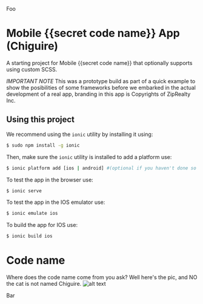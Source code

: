 Foo

Mobile {{secret code name}} App (Chiguire)
=========================

A starting project for Mobile {{secret code name}} that optionally supports
using custom SCSS.

*IMPORTANT NOTE* This was a prototype build as part of a quick example to show the posibilities of some frameworks before we embarked in the actual development of a real app, branding in this app is Copyrights of ZipRealty Inc.

## Using this project

We recommend using the `ionic` utility by installing it using:

```bash
$ sudo npm install -g ionic
```

Then, make sure the `ionic` utility is installed to add a platform use:

```bash
$ ionic platform add [ios | android] #(optional if you haven't done so yet)
```

To test the app in the browser use:

```bash
$ ionic serve
```

To test the app in the IOS emulator use:

```bash
$ ionic emulate ios
```

To build the app for IOS use:

```bash
$ ionic build ios
```

Code name
==========
Where does the code name come from you ask? Well here's the pic, and NO the cat is not named Chiguire.
![alt text](http://www.lapatilla.com/site/wp-content/uploads/2013/06/Chiguire3.jpg "Chiguire & Cat")

Bar
